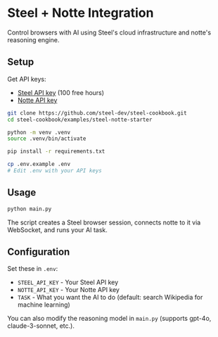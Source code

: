 # Steel + Notte Integration

Control browsers with AI using Steel's cloud infrastructure and notte's reasoning engine.

## Setup

Get API keys:

- [Steel API key](https://app.steel.dev/sign-up) (100 free hours)
- [Notte API key](https://notte.cc)

```bash
git clone https://github.com/steel-dev/steel-cookbook.git
cd steel-cookbook/examples/steel-notte-starter

python -m venv .venv
source .venv/bin/activate

pip install -r requirements.txt

cp .env.example .env
# Edit .env with your API keys
```

## Usage

```bash
python main.py
```

The script creates a Steel browser session, connects notte to it via WebSocket, and runs your AI task.

## Configuration

Set these in `.env`:

- `STEEL_API_KEY` - Your Steel API key
- `NOTTE_API_KEY` - Your Notte API key
- `TASK` - What you want the AI to do (default: search Wikipedia for machine learning)

You can also modify the reasoning model in `main.py` (supports gpt-4o, claude-3-sonnet, etc.).
